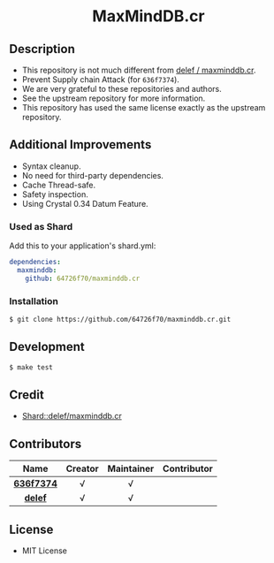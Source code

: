 <div align = "center">
  <h1>MaxMindDB.cr</h1>
</div>

## Description

* This repository is not much different from [delef / maxminddb.cr](https://github.com/delef/maxminddb.cr).
* Prevent Supply chain Attack (for `636f7374`).
* We are very grateful to these repositories and authors.
* See the upstream repository for more information.
* This repository has used the same license exactly as the upstream repository.

## Additional Improvements

* Syntax cleanup.
* No need for third-party dependencies.
* Cache Thread-safe.
* Safety inspection.
* Using Crystal 0.34 Datum Feature.

### Used as Shard

Add this to your application's shard.yml:
```yaml
dependencies:
  maxminddb:
    github: 64726f70/maxminddb.cr
```

### Installation

```bash
$ git clone https://github.com/64726f70/maxminddb.cr.git
```

## Development

```bash
$ make test
```

## Credit

* [Shard::delef/maxminddb.cr](https://github.com/delef/maxminddb.cr)

## Contributors

|Name|Creator|Maintainer|Contributor|
|:---:|:---:|:---:|:---:|
|**[636f7374](https://github.com/636f7374)**|√|√||
|**[delef](https://github.com/delef)**|√|√||

## License

* MIT License
